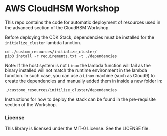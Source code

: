 # AWS CloudHSM Workshop  

This repo contains the code for automatic deployment of resources used in the advanced section of the CloudHSM Workshop.

Before deploying the CDK Stack, dependencies must be installed for the `initialize_cluster` lambda function.

```
cd ./custom_resources/initialize_cluster/
pip3 install -r requirements.txt -t ./dependencies
```

Note: If the host system is not `Linux` the lambda function will fail as the binary installed will not match the runtime environment in the lambda function. In such case, you can use a `Linux` machine (such as Cloud9) to create the dependencies and manually added them in inside a new folder in: 

`./custome_resources/initilize_cluster/dependencies`

Instructions for how to deploy the stack can be found in the pre-requisite section of the Workshop.

### License

This library is licensed under the MIT-0 License. See the LICENSE file.